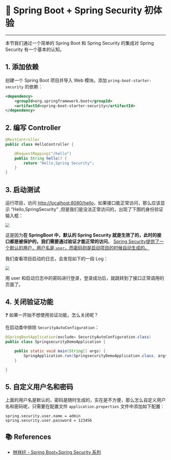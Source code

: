 # 💋 Spring Boot + Spring Security 初体验

---

本节我们通过一个简单的 Spring Boot 和 Spring Security 的集成对 Spring Security 有一个基本的认知。

## 1. 添加依赖

创建一个 Spring Boot 项目并导入 Web 模块。添加 `pring-boot-starter-security` 的依赖：

```xml
<dependency>
    <groupId>org.springframework.boot</groupId>
    <artifactId>spring-boot-starter-security</artifactId>
</dependency>
```

## 2. 编写 Controller

```java
@RestController
public class HelloController {

    @RequestMapping("/hello")
    public String hello() {       
        return "Hello,Spring Security";
    }
}
```

## 3. 启动测试

运行项目，访问 [http://localhost:8080/hello](http://localhost:8080/hello)，如果接口能正常访问，那么应该显示 “Hello,SpringSecurity” ,但是我们是没法正常访问的，出现了下图的身份验证输入框：

<img src="https://cs-wiki.oss-cn-shanghai.aliyuncs.com/img/20200805161802.png" style="zoom:80%;" />

这是因为**在 SpringBoot 中，默认的 Spring Security 就是生效了的，此时的接口都是被保护的，我们需要通过验证才能正常的访问**。 <u>Spring Security提供了一个默认的用户，用户名是 `user`，而密码则是启动项目的时候自动生成的。</u>

我们查看项目启动的日志，会发现如下的一段 Log：

<img src="https://cs-wiki.oss-cn-shanghai.aliyuncs.com/img/20200805161857.png" style="zoom:80%;" />

用 user 和启动日志中的密码进行登录，登录成功后，就跳转到了接口正常调用的页面了。

## 4. 关闭验证功能

❓ 如果一开始不想使用验证功能，怎么关闭呢？

在启动类中排除 `SecurityAutoConfiguration`：

```java
@SpringBootApplication(exclude= SecurityAutoConfiguration.class)
public class SpringsecurityDemoApplication {

    public static void main(String[] args) {
        SpringApplication.run(SpringsecurityDemoApplication.class, args);
    }

}
```

## 5. 自定义用户名和密码

 上面的用户名是默认的，密码是随时生成的，实在是不方便，那么怎么自定义用户名和密码呢，只需要在配置文件 `application.properties` 文件中添加如下配置：

```properties
spring.security.user.name = admin
spring.security.user.password = 123456
```

## 📚 References

- [林祥纤 - Spring Boot+Spring Security 系列](https://www.iteye.com/blog/412887952-qq-com-2441544)